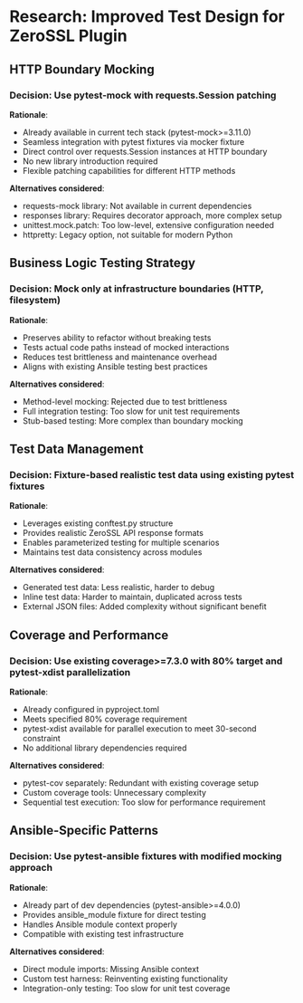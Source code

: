 # Research: Improved Test Design for ZeroSSL Plugin

## HTTP Boundary Mocking

### Decision: Use pytest-mock with requests.Session patching
**Rationale**:
- Already available in current tech stack (pytest-mock>=3.11.0)
- Seamless integration with pytest fixtures via mocker fixture
- Direct control over requests.Session instances at HTTP boundary
- No new library introduction required
- Flexible patching capabilities for different HTTP methods

**Alternatives considered**:
- requests-mock library: Not available in current dependencies
- responses library: Requires decorator approach, more complex setup
- unittest.mock.patch: Too low-level, extensive configuration needed
- httpretty: Legacy option, not suitable for modern Python

## Business Logic Testing Strategy

### Decision: Mock only at infrastructure boundaries (HTTP, filesystem)
**Rationale**:
- Preserves ability to refactor without breaking tests
- Tests actual code paths instead of mocked interactions
- Reduces test brittleness and maintenance overhead
- Aligns with existing Ansible testing best practices

**Alternatives considered**:
- Method-level mocking: Rejected due to test brittleness
- Full integration testing: Too slow for unit test requirements
- Stub-based testing: More complex than boundary mocking

## Test Data Management

### Decision: Fixture-based realistic test data using existing pytest fixtures
**Rationale**:
- Leverages existing conftest.py structure
- Provides realistic ZeroSSL API response formats
- Enables parameterized testing for multiple scenarios
- Maintains test data consistency across modules

**Alternatives considered**:
- Generated test data: Less realistic, harder to debug
- Inline test data: Harder to maintain, duplicated across tests
- External JSON files: Added complexity without significant benefit

## Coverage and Performance

### Decision: Use existing coverage>=7.3.0 with 80% target and pytest-xdist parallelization
**Rationale**:
- Already configured in pyproject.toml
- Meets specified 80% coverage requirement
- pytest-xdist available for parallel execution to meet 30-second constraint
- No additional library dependencies required

**Alternatives considered**:
- pytest-cov separately: Redundant with existing coverage setup
- Custom coverage tools: Unnecessary complexity
- Sequential test execution: Too slow for performance requirement

## Ansible-Specific Patterns

### Decision: Use pytest-ansible fixtures with modified mocking approach
**Rationale**:
- Already part of dev dependencies (pytest-ansible>=4.0.0)
- Provides ansible_module fixture for direct testing
- Handles Ansible module context properly
- Compatible with existing test infrastructure

**Alternatives considered**:
- Direct module imports: Missing Ansible context
- Custom test harness: Reinventing existing functionality
- Integration-only testing: Too slow for unit test coverage
